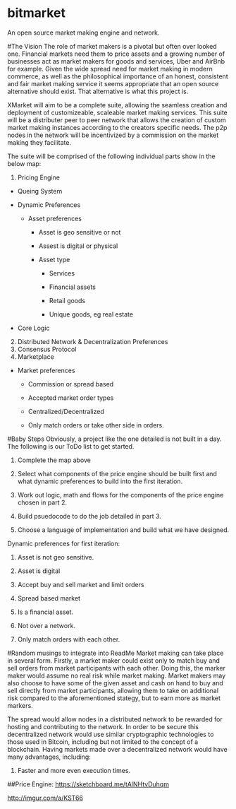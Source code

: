 # bitmarket
An open source market making engine and network. 

#The Vision
The role of market makers is a pivotal but often over looked one. Financial markets need them to price assets and a growing number of businesses act as market makers for goods and services, Uber and AirBnb for example. Given the wide spread need for market making in modern commerce, as well as the philosophical importance of an honest, consistent and fair market making service it seems appropriate that an open source alternative should exist. That alternative is what this project is. 

XMarket will aim to be a complete suite, allowing the seamless creation and deployment of customizeable, scaleable market making services. This suite will be a distributer peer to peer network that allows the creation of custom market making instances according to the creators specific needs. The p2p nodes in the network will be incentivized by a commission on the market making they facilitate. 

The suite will be comprised of the following individual parts show in the below map:

1. Pricing Engine

  * Queing System

  * Dynamic Preferences
    
    * Asset preferences

      * Asset is geo sensitive or not
    
      * Assest is digital or physical
      
      * Asset type
      
        * Services
        
        * Financial assets
        
        * Retail goods
        
        * Unique goods, eg real estate
        
  * Core Logic
2. Distributed Network & Decentralization Preferences
3. Consensus Protocol
4. Marketplace 
  * Market preferences

     * Commission or spread based
    
     * Accepted market order types 
       
     * Centralized/Decentralized
       
     * Only match orders or take other side in orders. 

#Baby Steps
Obviously, a project like the one detailed is not built in a day. The following is our ToDo list to get started.

1. Complete the map above

2. Select what components of the price engine should be built first and what dynamic preferences to build into the first iteration. 

3. Work out logic, math and flows for the components of the price engine chosen in part 2.

4. Build psuedocode to do the job detailed in part 3.

5. Choose a language of implementation and build what we have designed.

Dynamic preferences for first iteration:

1. Asset is not geo sensitive. 

2. Asset is digital

3. Accept buy and sell market and limit orders 

4. Spread based market

5. Is a financial asset.

6. Not over a network.

7. Only match orders with each other. 


#Random musings to integrate into ReadMe
Market making can take place in several form. Firstly, a market maker could exist only to match buy and sell orders from market participants with each other. Doing this, the marker maker would assume no real risk while market making. Market makers may also choose to have some of the given asset and cash on hand to buy and sell directly from market participants, allowing them to take on additional risk compared to the aforementioned stategy, but to earn more as market markers. 

The spread would allow nodes in a distributed network to be rewarded for hosting and contributing to the network. In order to be secure this decentralized network would use similar cryptographic technologies to those used in Bitcoin, including but not limited to the concept of a blockchain. Having markets made over a decentralized network would have many advantages, including:

1. Faster and more even execution times. 


##Price Engine: 
https://sketchboard.me/tAlNHtvDuhqm

http://imgur.com/a/KST66



